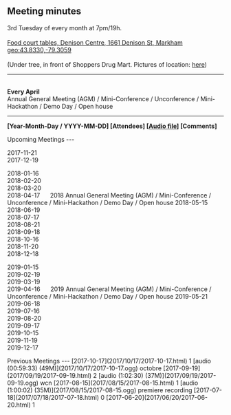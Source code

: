 Meeting minutes
---
3rd Tuesday of every month at 7pm/19h.  
<br><a href="https://maps.google.com/maps?f=q&hl=en&q=Denison+Centre+(Food+court+tables),+1661+Denison+St,+Markham" target='_blank'>Food court tables, Denison Centre, 1661 Denison St, Markham</a>
<br><a href="http://www.openstreetmap.org/?mlat=43.8330&mlon=-79.3059">geo:43.8330,-79.3059</a>
<br>
<br>(Under tree, in front of Shoppers Drug Mart.  Pictures of location: <a href="../../images/mall/shoppersdrugmart/index.html" target='_blank'>here</a>)


<hr>
<br><b>Every April</b>
<br>Annual General Meeting (AGM) / Mini-Conference / Unconference / Mini-Hackathon / Demo Day / Open house
<br><https://en.wikipedia.org/wiki/Unconference>


<hr>

__[Year-Month-Day / YYYY-MM-DD] [Attendees] [[Audio file](https://en.wikipedia.org/wiki/Podcast#Oggcast)] [Comments]__

<!--
  &nbsp;&nbsp;&nbsp;&nbsp; 
-->

<span id="Upcoming" />	
Upcoming Meetings
---

2017-11-21  
2017-12-19  
  
2018-01-16  
2018-02-20  
2018-03-20  
2018-04-17 &nbsp;&nbsp;&nbsp;&nbsp;  2018 Annual General Meeting (AGM) / Mini-Conference / Unconference / Mini-Hackathon / Demo Day / Open house
2018-05-15  
2018-06-19  
2018-07-17  
2018-08-21  
2018-09-18  
2018-10-16  
2018-11-20  
2018-12-18  

2019-01-15  
2019-02-19  
2019-03-19  
2019-04-16  &nbsp;&nbsp;&nbsp;&nbsp;  2019 Annual General Meeting (AGM) / Mini-Conference / Unconference / Mini-Hackathon / Demo Day / Open house
2019-05-21  
2019-06-18  
2019-07-16  
2019-08-20  
2019-09-17  
2019-10-15  
2019-11-19  
2019-12-17  

<!--
  &nbsp;&nbsp;&nbsp;&nbsp; 
-->

<span id="Previous" />	
Previous Meetings
---
[2017-10-17](2017/10/17/2017-10-17.html) 1 [audio (00:59:33) (49M)](2017/10/17/2017-10-17.ogg) octobre  
[2017-09-19](2017/09/19/2017-09-19.html) 2 [audio (1:02:30) (37M)](2017/09/19/2017-09-19.ogg) wcn  
[2017-08-15](2017/08/15/2017-08-15.html) 1 [audio (1:00:02) (35M)](2017/08/15/2017-08-15.ogg) premiere recording  
[2017-07-18](2017/07/18/2017-07-18.html) 0  
[2017-06-20](2017/06/20/2017-06-20.html) 1   

